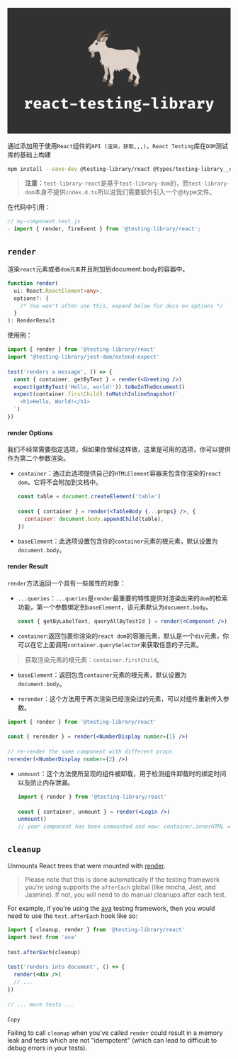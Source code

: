 ![react-testing-library 를 사용한 리액트 컴포넌트 테스트](assets/learn-react-test.001.jpeg)

通过添加用于使用`React`组件的`API (渲染，获取,,,)`，`React Testing`库在`DOM`测试库的基础上构建

```bash
npm install --save-dev @testing-library/react @types/testing-library__dom
```

> **注意：**`test-library-react`是基于`test-library-dom`的，而`test-library-dom`本身不提供`index.d.ts`所以说我们需要额外引入一个@type文件。

在代码中引用：

```jsx
// my-component.test.js
- import { render, fireEvent } from '@testing-library/react';
```

## `render`

渲染`react`元素或者`dom元素`并且附加到document.body的容器中。

```typescript
function render(
  ui: React.ReactElement<any>,
  options?: {
    /* You won't often use this, expand below for docs on options */
  }
): RenderResult
```

使用例：

```jsx
import { render } from '@testing-library/react'
import '@testing-library/jest-dom/extend-expect'

test('renders a message', () => {
  const { container, getByText } = render(<Greeting />)
  expect(getByText('Hello, world!')).toBeInTheDocument()
  expect(container.firstChild).toMatchInlineSnapshot(`
    <h1>Hello, World!</h1>
  `)
})
```

#### **render Options**

我们不经常需要指定选项，但如果你曾经这样做，这里是可用的选项，你可以提供作为第二个参数渲染。

- `container`：通过此选项提供自己的`HTMLElement`容器来包含你渲染的`react dom`，它将不会附加到文档中。

  ```jsx
  const table = document.createElement('table')
  
  const { container } = render(<TableBody {...props} />, {
    container: document.body.appendChild(table),
  })
  ```

- `baseElement`：此选项设置包含你的`container`元素的根元素，默认设置为`document.body`。

#### render Result

`render`方法返回一个具有一些属性的对象：

- `...queries`：`...queries`是`render`最重要的特性提供对渲染出来的`dom`的检索功能，第一个参数绑定到`baseElement`，该元素默认为`document.body`。

  ```jsx
  const { getByLabelText, queryAllByTestId } = render(<Component />)
  ```

-  `container`:返回包裹你渲染的`react dom`的容器元素，默认是一个`div`元素，你可以在它上面调用`container.querySelector`来获取任意的子元素。

  > 获取渲染元素的根元素：`container.firstChild`。

- `baseElement`：返回包含`container`元素的根元素，默认设置为`document.body`。

-  `rerender`：这个方法用于再次渲染已经渲染过的元素，可以对组件重新传入参数。

  ```jsx
  import { render } from '@testing-library/react'
  
  const { rerender } = render(<NumberDisplay number={1} />)
  
  // re-render the same component with different props
  rerender(<NumberDisplay number={2} />)
  
  ```

- `unmount`：这个方法使所呈现的组件被卸载，用于检测组件卸载时的绑定时间以及防止内存泄漏。

  ```jsx
  import { render } from '@testing-library/react'
  
  const { container, unmount } = render(<Login />)
  unmount()
  // your component has been unmounted and now: container.innerHTML === ''
  ```

## `cleanup`

Unmounts React trees that were mounted with [render](https://testing-library.com/docs/react-testing-library/api#render).

> Please note that this is done automatically if the testing framework you're using supports the `afterEach` global (like mocha, Jest, and Jasmine). If not, you will need to do manual cleanups after each test.

For example, if you're using the [ava](https://github.com/avajs/ava) testing framework, then you would need to use the `test.afterEach` hook like so:

```jsx
import { cleanup, render } from '@testing-library/react'
import test from 'ava'

test.afterEach(cleanup)

test('renders into document', () => {
  render(<div />)
  // ...
})

// ... more tests ...

Copy
```

Failing to call `cleanup` when you've called `render` could result in a memory leak and tests which are not "idempotent" (which can lead to difficult to debug errors in your tests).
